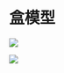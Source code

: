 # 盒模型

![](https://ws3.sinaimg.cn/large/006tNbRwgy1fx6hqx7d0gj31kw0iqmzr.jpg)


![](https://ws4.sinaimg.cn/large/006tNbRwgy1fx6hr77l10j31kw0r6dil.jpg)